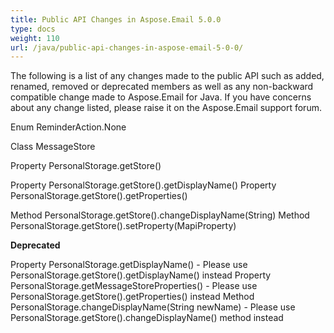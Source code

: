 ```yaml
---
title: Public API Changes in Aspose.Email 5.0.0
type: docs
weight: 110
url: /java/public-api-changes-in-aspose-email-5-0-0/
---
```


The following is a list of any changes made to the public API such as added, renamed, removed or deprecated members as well as any non-backward compatible change made to Aspose.Email for Java. If you have concerns about any change listed, please raise it on the Aspose.Email support forum.

Enum ReminderAction.None

Class MessageStore

Property PersonalStorage.getStore()

Property PersonalStorage.getStore().getDisplayName()
Property PersonalStorage.getStore().getProperties()

Method PersonalStorage.getStore().changeDisplayName(String)
Method PersonalStorage.getStore().setProperty(MapiProperty)

**Deprecated**

Property PersonalStorage.getDisplayName() - Please use PersonalStorage.getStore().getDisplayName() instead
Property PersonalStorage.getMessageStoreProperties() - Please use PersonalStorage.getStore().getProperties() instead
Method PersonalStorage.changeDisplayName(String newName) - Please use PersonalStorage.getStore().changeDisplayName() method instead
